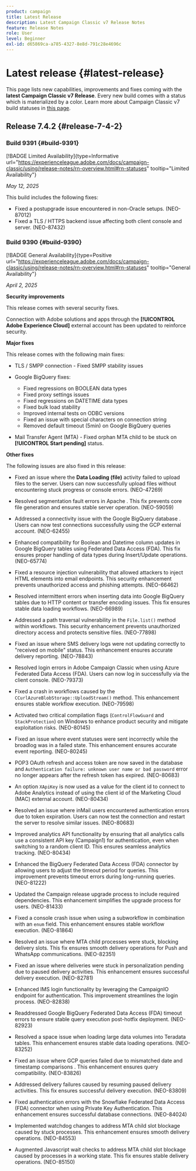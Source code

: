 ```yaml
---
product: campaign
title: Latest Release
description: Latest Campaign Classic v7 Release Notes
feature: Release Notes
role: User
level: Beginner
exl-id: d65869ca-a785-4327-8e8d-791c28e4696c
---
```

# Latest release {#latest-release}

This page lists new capabilities, improvements and fixes coming with the **latest Campaign Classic v7 Release**. Every new build comes with a status which is materialized by a color. Learn more about Campaign Classic v7 build statuses in [this page](rn-overview.md). 

## Release 7.4.2  {#release-7-4-2}

### Build 9391 {#build-9391} 

[!BADGE Limited Availability]{type=Informative url="https://experienceleague.adobe.com/docs/campaign-classic/using/release-notes/rn-overview.html#rn-statuses" tooltip="Limited Availability"}

_May 12, 2025_  

This build includes the following fixes:

* Fixed a postupgrade issue encountered in non-Oracle setups. (NEO-87012)
* Fixed a TLS / HTTPS backend issue affecting both client console and server. (NEO-87432)

### Build 9390 {#build-9390}

[!BADGE General Availability]{type=Positive url="https://experienceleague.adobe.com/docs/campaign-classic/using/release-notes/rn-overview.html#rn-statuses" tooltip="General Availability"}

_April 2, 2025_  

<!--
### Compatibility updates {#comp-7-4-2}

This release comes with the following compatibility updates:

* JQuery library update: fixes multiple UI issues (reports, web apps)
* PostgreSQL 15 and 16

--> 

**Security improvements**

This release comes with several security fixes.

Connection with Adobe solutions and apps through the **[!UICONTROL Adobe Experience Cloud]** external account has been updated to reinforce security.

**Major fixes**

This release comes with the following main fixes:

* TLS / SMPP connection - Fixed SMPP stability issues

* Google BigQuery fixes:

    * Fixed regressions on BOOLEAN data types
    * Fixed proxy settings issues
    * Fixed regressions on DATETIME data types
    * Fixed bulk load stability
    * Improved internal tests on ODBC versions
    * Fixed an issue with special characters on connection string
    * Removed default timeout (5min) on Google BigQuery queries

* Mail Transfer Agent (MTA) - Fixed orphan MTA child to be stuck on **[!UICONTROL Start pending]** status.


**Other fixes**

The following issues are also fixed in this release:

* Fixed an issue where the **Data Loading (file)** activity failed to upload files to the server<!--after an upgrade to version 8.3.8-->. Users can now successfully upload files without encountering stuck progress or console errors. (NEO-47269)

* Resolved segmentation fault errors in Apache <!--following an upgrade to Adobe Campaign Classic 7.2.2 build 9349-->. This fix prevents core file generation and ensures stable server operation. (NEO-59059)

* Addressed a connectivity issue with the Google BigQuery database <!--after upgrading to version 7.3.3 build 9359-->. Users can now test connections successfully using the GCP external account. (NEO-62455)

* Enhanced compatibility for Boolean and Datetime column updates in Google BigQuery tables using Federated Data Access (FDA). This fix ensures proper handling of data types during Insert/Update operations. (NEO-65774)

* Fixed a resource injection vulnerability that allowed attackers to inject HTML elements into email endpoints. This security enhancement prevents unauthorized access and phishing attempts. (NEO-66462)

* Resolved intermittent errors when inserting data into Google BigQuery tables due to HTTP content or transfer encoding issues. This fix ensures stable data loading workflows. (NEO-66989)

* Addressed a path traversal vulnerability in the `File.list()` method within workflows. This security enhancement prevents unauthorized directory access and protects sensitive files. (NEO-77898)

* Fixed an issue where SMS delivery logs were not updating correctly to "received on mobile" status. This enhancement ensures accurate delivery reporting. (NEO-78843)

* Resolved login errors in Adobe Campaign Classic when using Azure Federated Data Access (FDA). Users can now log in successfully via the client console. (NEO-79373)

* Fixed a crash in workflows caused by the `CCurlAzureBlobStorage::UploadStream()` method. This enhancement ensures stable workflow execution. (NEO-79598)

* Activated two critical compilation flags (`ControlFlowGuard` and `StackProtection`) on Windows to enhance product security and mitigate exploitation risks. (NEO-80145)

* Fixed an issue where event statuses were sent incorrectly while the broadlog was in a failed state. This enhancement ensures accurate event reporting. (NEO-80245)

* POP3 OAuth refresh and access token are now saved in the database and `Authentication failure: unknown user name or bad password` error no longer appears after the refresh token has expired. (NEO-80683)

* An option `XApiKey` is now used as a value for the client id to connect to Adobe Analytics instead of using the client id of the Marketing Cloud (MAC) external account. (NEO-80434)

* Resolved an issue where inMail users encountered authentication errors due to token expiration. Users can now test the connection and restart the server to resolve similar issues. (NEO-80683)

* Improved analytics API functionality by ensuring that all analytics calls use a consistent API key (Campaign1) for authentication, even when switching to a random client ID. This ensures seamless analytics tracking. (NEO-80434)

* Enhanced the BigQuery Federated Data Access (FDA) connector by allowing users to adjust the timeout period for queries. This improvement prevents timeout errors during long-running queries. (NEO-81222)

* Updated the Campaign <!--7.4.1--> release upgrade process to include required dependencies. This enhancement simplifies the upgrade process for users. (NEO-81433)

* Fixed a console crash issue when using a subworkflow in combination with an `enum` field. This enhancement ensures stable workflow execution. (NEO-81864)

* Resolved an issue where MTA child processes were stuck, blocking delivery slots. This fix ensures smooth delivery operations for Push and WhatsApp communications. (NEO-82351)

* Fixed an issue where deliveries were stuck in personalization pending due to paused delivery activities. This enhancement ensures successful delivery execution. (NEO-82781)

* Enhanced IMS login functionality by leveraging the CampaignIO endpoint for authentication. This improvement streamlines the login process. (NEO-82838)

* Readdressed Google BigQuery Federated Data Access (FDA) timeout errors to ensure stable query execution post-hotfix deployment. (NEO-82923)

* Resolved a space issue when loading large data volumes into Teradata tables. This enhancement ensures stable data loading operations. (NEO-83252)

* Fixed an issue where GCP queries failed due to mismatched date and timestamp comparisons <!--after upgrading to version 9383-->. This enhancement ensures query compatibility. (NEO-83826)

* Addressed delivery failures caused by resuming paused delivery activities. This fix ensures successful delivery execution. (NEO-83809)

* Fixed authentication errors with the Snowflake Federated Data Access (FDA) connector when using Private Key Authentication. This enhancement ensures successful database connections. (NEO-84024)

* Implemented watchdog changes to address MTA child slot blockage caused by stuck processes. This enhancement ensures smooth delivery operations. (NEO-84553)

* Augmented Javascript wait checks to address MTA child slot blockage caused by processes in a working state. This fix ensures stable delivery operations. (NEO-85150)

